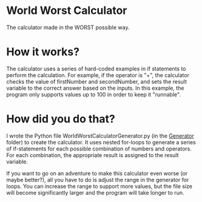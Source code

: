 # World Worst Calculator
 The calculator made in the WORST possible way.

# How it works?
The calculator uses a series of hard-coded examples in if statements to perform the calculation. For example, if the operator is "+", the calculator checks the value of firstNumber and secondNumber, and sets the result variable to the correct answer based on the inputs.
In this example, the program only supports values up to 100 in order to keep it "runnable".

# How did you do that?
I wrote the Python file WorldWorstCalculatorGenerator.py (in the [Generator](https://github.com/GabrielVitorGL/WorldWorstCalculator/tree/main/Generator) folder) to create the calculator. It uses nested for-loops to generate a series of if-statements for each possible combination of numbers and operators. For each combination, the appropriate result is assigned to the result variable.

If you want to go on an adventure to make this calculator even worse (or maybe better?), all you have to do is adjust the range in the generator for loops. You can increase the range to support more values, but the file size will become significantly larger and the program will take longer to run.